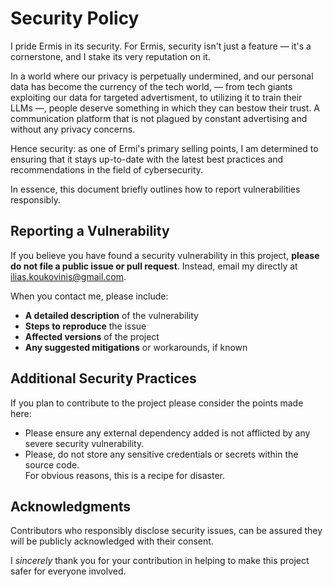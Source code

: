 # Security Policy

[ilias.koukovinis@gmail.com]: https://mail.google.com/mail/u/0/?tab=rm&ogbl#search/ilias.koukovinis%40gmail.com

I pride Ermis in its security. For Ermis, security isn't just a feature — it's a cornerstone, and I stake its very reputation on it.

In a world where our privacy is perpetually undermined, and our personal data has become the currency of the tech world, — from tech giants exploiting our data for targeted advertisment, to utilizing it to train their LLMs —, people deserve something in which they can bestow their trust. A communication platform that is not plagued by constant advertising and without any privacy concerns.

Hence security: as one of Ermi's primary selling points, I am determined to ensuring that it stays up-to-date with the latest best practices and recommendations in the field of cybersecurity.

In essence, this document briefly outlines how to report vulnerabilities responsibly.

## Reporting a Vulnerability

If you believe you have found a security vulnerability in this project, **please do not file a public issue or pull request**. Instead, email my directly at [ilias.koukovinis@gmail.com].

When you contact me, please include:

- **A detailed description** of the vulnerability
- **Steps to reproduce** the issue
- **Affected versions** of the project
- **Any suggested mitigations** or workarounds, if known

## Additional Security Practices

If you plan  to contribute to the project please consider the points made here:

- Please ensure any external dependency added is not afflicted by any severe security vulnerability.
- Please, do not store any sensitive credentials or secrets within the source code.  
  For obvious reasons, this is a recipe for disaster.

## Acknowledgments

Contributors who responsibly disclose security issues, can be assured they will be publicly acknowledged with their consent.

I _sincerely_ thank you for your contribution in helping to make this project safer for everyone involved.
